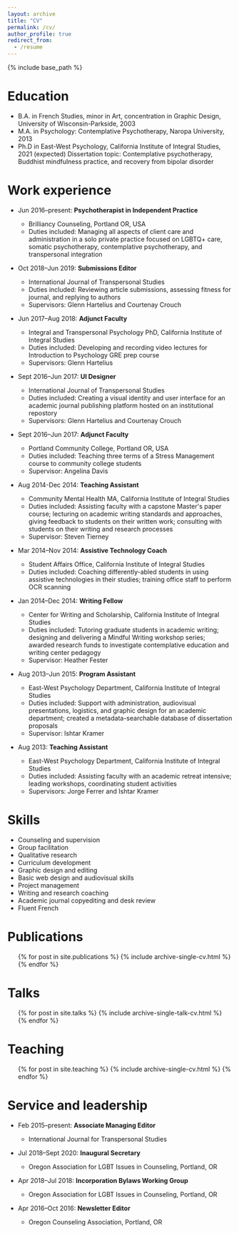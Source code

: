 ```yaml
---
layout: archive
title: "CV"
permalink: /cv/
author_profile: true
redirect_from:
  - /resume
---
```


{% include base_path %}

Education
======
* B.A. in French Studies, minor in Art, concentration in Graphic Design, University of Wisconsin-Parkside, 2003
* M.A. in Psychology: Contemplative Psychotherapy, Naropa University, 2013
* Ph.D in East-West Psychology, California Institute of Integral Studies, 2021 (expected)
Dissertation topic: Contemplative psychotherapy, Buddhist mindfulness practice, and recovery from bipolar disorder

Work experience
======
* Jun 2016–present: **Psychotherapist in Independent Practice**
  * Brilliancy Counseling, Portland OR, USA
  * Duties included: Managing all aspects of client care and administration in a solo private practice focused on LGBTQ+ care, somatic psychotherapy, contemplative psychotherapy, and transpersonal integration

* Oct 2018–Jun 2019: **Submissions Editor**
  * International Journal of Transpersonal Studies
  * Duties included: Reviewing article submissions, assessing fitness for journal, and replying to authors
  * Supervisors: Glenn Hartelius and Courtenay Crouch

* Jun 2017–Aug 2018: **Adjunct Faculty**
  * Integral and Transpersonal Psychology PhD, California Institute of Integral Studies
  * Duties included: Developing and recording video lectures for Introduction to Psychology GRE prep course
  * Supervisors: Glenn Hartelius
  
* Sept 2016–Jun 2017: **UI Designer**
  * International Journal of Transpersonal Studies
  * Duties included: Creating a visual identity and user interface for an academic journal publishing platform hosted on an institutional repostory
  * Supervisors: Glenn Hartelius and Courtenay Crouch

* Sept 2016–Jun 2017: **Adjunct Faculty**
  * Portland Community College, Portland OR, USA
  * Duties included: Teaching three terms of a Stress Management course to community college students
  * Supervisor: Angelina Davis

* Aug 2014-Dec 2014: **Teaching Assistant**
  * Community Mental Health MA, California Institute of Integral Studies
  * Duties included: Assisting faculty with a capstone Master's paper course; lecturing on academic writing standards and approaches, giving feedback to students on their written work; consulting with students on their writing and research processes
  * Supervisor: Steven Tierney
  
* Mar 2014–Nov 2014: **Assistive Technology Coach**
  * Student Affairs Office, California Institute of Integral Studies
  * Duties included: Coaching differently-abled students in using assistive technologies in their studies; training office staff to perform OCR scanning
  
* Jan 2014–Dec 2014: **Writing Fellow**
  * Center for Writing and Scholarship, California Institute of Integral Studies
  * Duties included: Tutoring graduate students in academic writing; designing and delivering a Mindful Writing workshop series; awarded research funds to investigate contemplative education and writing center pedagogy
  * Supervisor: Heather Fester
  
* Aug 2013–Jun 2015: **Program Assistant**
  * East-West Psychology Department, California Institute of Integral Studies
  * Duties included: Support with administration, audiovisual presentations, logistics, and graphic design for an academic department; created a metadata-searchable database of dissertation proposals
  * Supervisor: Ishtar Kramer
  
* Aug 2013: **Teaching Assistant**
  * East-West Psychology Department, California Institute of Integral Studies
  * Duties included: Assisting faculty with an academic retreat intensive; leading workshops, coordinating student activities
  * Supervisors: Jorge Ferrer and Ishtar Kramer

  
Skills
======
* Counseling and supervision
* Group facilitation
* Qualitative research
* Curriculum development
* Graphic design and editing
* Basic web design and audiovisual skills
* Project management
* Writing and research coaching
* Academic journal copyediting and desk review
* Fluent French

Publications
======
  <ul>{% for post in site.publications %}
    {% include archive-single-cv.html %}
  {% endfor %}</ul>
  
Talks
======
  <ul>{% for post in site.talks %}
    {% include archive-single-talk-cv.html %}
  {% endfor %}</ul>
  
Teaching
======
  <ul>{% for post in site.teaching %}
    {% include archive-single-cv.html %}
  {% endfor %}</ul>
  
Service and leadership
======
* Feb 2015–present: **Associate Managing Editor**
  * International Journal for Transpersonal Studies

* Jul 2018–Sept 2020: **Inaugural Secretary**
  * Oregon Association for LGBT Issues in Counseling, Portland, OR

* Apr 2018–Jul 2018: **Incorporation Bylaws Working Group**
  * Oregon Association for LGBT Issues in Counseling, Portland, OR
	
* Apr 2016–Oct 2016: **Newsletter Editor**
  * Oregon Counseling Association, Portland, OR